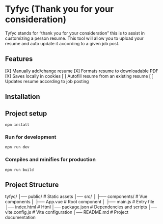 # Tyfyc (Thank you for your consideration)

Tyfyc stands for “thank you for your consideration” this is to assist in customizing a person resume. This tool will allow you to upload your resume and auto update it according to a given job post.


## Features
[X] Manually add/change resume
[X] Formats resume to downloadable PDF
[X] Saves locally in cookies
[ ] Autofill resume from an existing resume
[ ] Updates resume according to job posting

## Installation

## Project setup
```
npm install
```

### Run for development
```
npm run dev
```

### Compiles and minifies for production
```
npm run build
```

## Project Structure
tyfyc/
│── public/             # Static assets
│── src/
│   ├── components/     # Vue components
│   ├── App.vue         # Root component
│   ├── main.js         # Entry file
│── index.html          # Html
│── package.json        # Dependencies and scripts
│── vite.config.js      # Vite configuration
│── README.md           # Project documentation